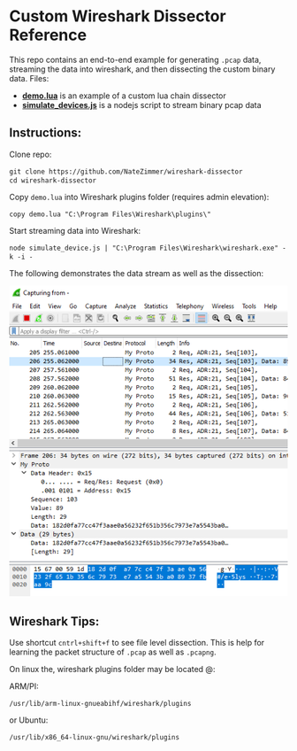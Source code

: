 # Custom Wireshark Dissector Reference 

This repo contains an end-to-end example for generating `.pcap` data, streaming the data into wireshark, and then dissecting the custom binary data. Files: 

- **[demo.lua](demo.lua)** is an example of a custom lua chain dissector 
- **[simulate_devices.js](simulate_devices.js)** is a nodejs script to stream binary pcap data

## Instructions:

Clone repo:

```
git clone https://github.com/NateZimmer/wireshark-dissector
cd wireshark-dissector
```

Copy `demo.lua` into Wireshark plugins folder (requires admin elevation):

```
copy demo.lua "C:\Program Files\Wireshark\plugins\"
```

Start streaming data into Wireshark: 

```
node simulate_device.js | "C:\Program Files\Wireshark\wireshark.exe" -k -i -
```

The following demonstrates the data stream as well as the dissection: 

<p align='center'>
    <img src='image/ref.png'>
</p>


## Wireshark Tips: 

Use shortcut `cntrl+shift+f` to see file level dissection. This is help for learning the packet structure of `.pcap` as well as `.pcapng`. 

On linux the, wireshark plugins folder may be located @: 

ARM/PI:

```
/usr/lib/arm-linux-gnueabihf/wireshark/plugins
```
or Ubuntu: 

```
/usr/lib/x86_64-linux-gnu/wireshark/plugins
```